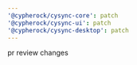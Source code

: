 ```yaml
---
'@cypherock/cysync-core': patch
'@cypherock/cysync-ui': patch
'@cypherock/cysync-desktop': patch
---
```


pr review changes
